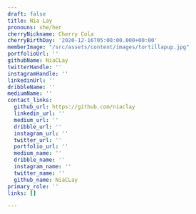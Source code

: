 ```yaml
---
draft: false
title: Nia Lay
pronouns: she/her
cherryNickname: Cherry Cola
cherryBirthDay: '2020-12-16T05:00:00.000+00:00'
memberImage: "/src/assets/content/images/tortillapup.jpg"
portfolioUrl: ''
githubName: NiaCLay
twitterHandle: ''
instagramHandle: ''
linkedinUrl: ''
dribbleName: ''
mediumName: ''
contact_links:
  github_url: https://github.com/niaclay
  linkedin_url: ''
  medium_url: ''
  dribble_url: ''
  instagram_url: ''
  twitter_url: ''
  portfolio_url: ''
  medium_name: ''
  dribble_name: ''
  instagram_name: ''
  twitter_name: ''
  github_name: NiaCLay
primary_role: ''
links: []

---
```

 
